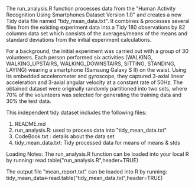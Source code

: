 The run_analysis.R function processes data from the "Human Activity Recognition Using Smartphones Dataset Version 1.0" and creates a new Tidy data file named "tidy_mean_data.txt". It combines & processes several files from the existing experiment data into a Tidy 180 observations by 82 columns data set which consists of the averages/means of the means and standard deviations from the initial experiment calculations.

For a background, the initial experiment was carried out with a group of 30 volunteers. Each person performed six activities (WALKING, WALKING_UPSTAIRS, WALKING_DOWNSTAIRS, SITTING, STANDING, LAYING) wearing a smartphone (Samsung Galaxy S II) on the waist. Using its embedded accelerometer and gyroscope, they captured 3-axial linear acceleration and 3-axial angular velocity at a constant rate of 50Hz. The obtained dataset were originally randomly partitioned into two sets, where 70% of the volunteers was selected for generating the training data and 30% the test data. 

This independent tidy dataset includes the following files:

 1. README.md
 2. run_analysis.R: used to process data into "tidy_mean_data.txt"
 3. CodeBook.txt : details about the data set
 4. tidy_mean_data.txt: Tidy processed data for means of means & stds

Loading Notes:
The run_analysis.R function can be loaded into your local R by running:
  read.table("run_analysis.R",header=TRUE)

The output file "mean_report.txt" can be loaded into R by running:
  tidy_mean_data<-read.table("tidy_mean_data.txt",header=TRUE)
